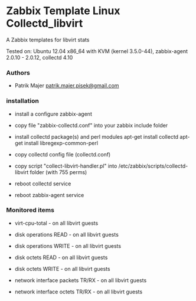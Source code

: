 # Zabbix Template Linux Collectd_libvirt 

A Zabbix templates for libvirt stats

Tested on:
Ubuntu 12.04 x86_64 with KVM (kernel 3.5.0-44), zabbix-agent 2.0.10 - 2.0.12, collectd 4.10

### Authors
* Patrik Majer <patrik.majer.pisek@gmail.com>


### installation

* install a configure zabbix-agent

* copy file "zabbix-collectd.conf" into your zabbix include folder

* install collectd package(s) and perl modules
    apt-get install collectd
    apt-get install libregexp-common-perl

* copy collectd config file (collectd.conf)

* copy script "collect-libvirt-handler.pl" into /etc/zabbix/scripts/collectd-libvirt folder (with 755 perms)

* reboot collectd service

* reboot zabbix-agent service


### Monitored items

* virt-cpu-total - on all libvirt guests

* disk operations READ - on all libvirt guests

* disk operations WRITE - on all libvirt guests

* disk octets READ - on all libvirt guests

* disk octets WRITE - on all libvirt guests

* network interface packets TR/RX - on all libvirt guests

* network interface octets TR/RX - on all libvirt guests
